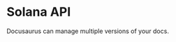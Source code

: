 <!-- ---
sidebar_position: 4
--- -->

# Solana API

Docusaurus can manage multiple versions of your docs.


